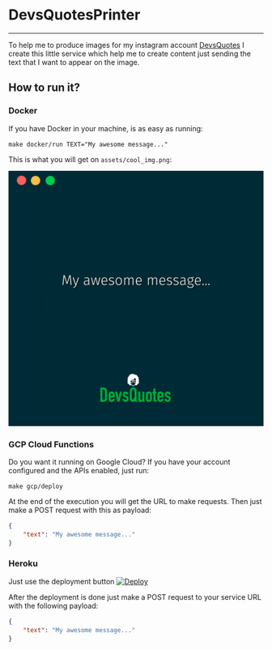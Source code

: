 # DevsQuotesPrinter
___

To help me to produce images for my instagram account [DevsQuotes](https://www.instagram.com/devsquotes/) I create this little service which help me to create content just sending the text that I want to appear on the image.

## How to run it?

### Docker
If you have Docker in your machine, is as easy as running:
```shell
make docker/run TEXT="My awesome message..." 
```
This is what you will get on `assets/cool_img.png`:

![output_example](.github/example.png)

### GCP Cloud Functions

Do you want it running on Google Cloud? If you have your account configured and the APIs enabled, just run:

```shell
make gcp/deploy
```

At the end of the execution you will get the URL to make requests. Then just make a POST request with this as payload:

```json
{
	"text": "My awesome message..."
}
```

### Heroku

Just use the deployment button [![Deploy](https://www.herokucdn.com/deploy/button.svg)](https://heroku.com/deploy)

After the deployment is done just make a POST request to your service URL with the following payload:

```json
{
    "text": "My awesome message..."
}
```

